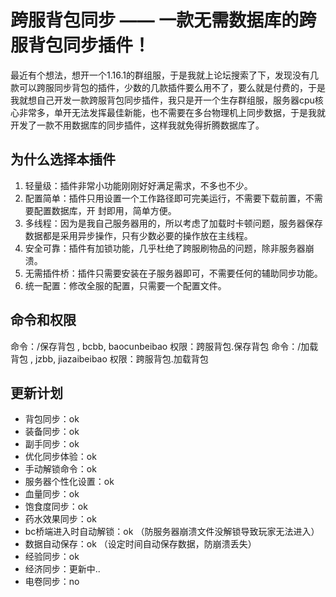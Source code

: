 # 跨服背包同步 —— 一款无需数据库的跨服背包同步插件！
最近有个想法，想开一个1.16.1的群组服，于是我就上论坛搜索了下，发现没有几款可以跨服同步背包的插件，少数的几款插件要么用不了，要么就是付费的，于是我就想自己开发一款跨服背包同步插件，我只是开一个生存群组服，服务器cpu核心非常多，单开无法发挥最佳新能，也不需要在多台物理机上同步数据，于是我就开发了一款不用数据库的同步插件，这样我就免得折腾数据库了。

## 为什么选择本插件
1.  轻量级：插件非常小功能刚刚好好满足需求，不多也不少。
2. 配置简单：插件只用设置一个工作路径即可完美运行，不需要下载前置，不需要配置数据库，开 封即用，简单方便。
3. 多线程：因为是我自己服务器用的，所以考虑了加载时卡顿问题，服务器保存数据都是采用异步操作，只有少数必要的操作放在主线程。
4. 安全可靠：插件有加锁功能，几乎杜绝了跨服刷物品的问题，除非服务器崩溃。
5. 无需插件桥：插件只需要安装在子服务器即可，不需要任何的辅助同步功能。
6. 统一配置：修改全服的配置，只需要一个配置文件。

## 命令和权限
 命令：/保存背包 , bcbb, baocunbeibao 权限：跨服背包.保存背包
命令：/加载背包 , jzbb, jiazaibeibao 权限：跨服背包.加载背包
## 更新计划
- 背包同步：ok
- 装备同步：ok
- 副手同步：ok
- 优化同步体验：ok
- 手动解锁命令：ok
- 服务器个性化设置：ok
- 血量同步：ok
- 饱食度同步：ok
- 药水效果同步：ok
- bc桥端进入时自动解锁：ok （防服务器崩溃文件没解锁导致玩家无法进入）
- 数据自动保存：ok （设定时间自动保存数据，防崩溃丢失）
- 经验同步：ok
- 经济同步：更新中..
- 电卷同步：no
